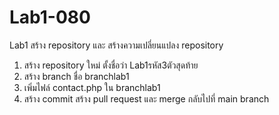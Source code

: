 # Lab1-080
Lab1 สร้าง repository และ สร้างความเปลี่ยนแปลง repository
1.	สร้าง repository ใหม่ ตั้งชื่อว่า Lab1รหัส3ตัวสุดท้าย
2.	สร้าง branch ชื่อ branchlab1
3.	เพิ่มไฟล์ contact.php ใน branchlab1
4.	สร้าง commit สร้าง pull request และ merge กลับไปที่ main branch
